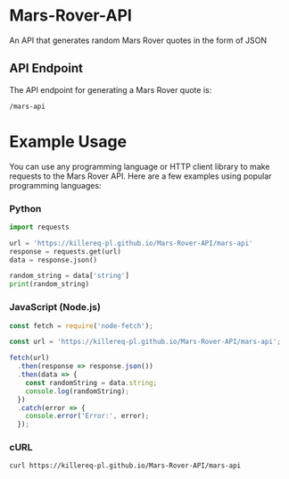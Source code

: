 # Mars-Rover-API
An API that generates random Mars Rover quotes in the form of JSON

## API Endpoint
The API endpoint for generating a Mars Rover quote is:

```
/mars-api
```

# Example Usage
You can use any programming language or HTTP client library to make requests to the Mars Rover API. Here are a few examples using popular programming languages:


### Python

```python
import requests

url = 'https://killereq-pl.github.io/Mars-Rover-API/mars-api'
response = requests.get(url)
data = response.json()

random_string = data['string']
print(random_string)
```

### JavaScript (Node.js)
```javascript
const fetch = require('node-fetch');

const url = 'https://killereq-pl.github.io/Mars-Rover-API/mars-api';

fetch(url)
  .then(response => response.json())
  .then(data => {
    const randomString = data.string;
    console.log(randomString);
  })
  .catch(error => {
    console.error('Error:', error);
  });
```

### cURL
```curl
curl https://killereq-pl.github.io/Mars-Rover-API/mars-api
```
